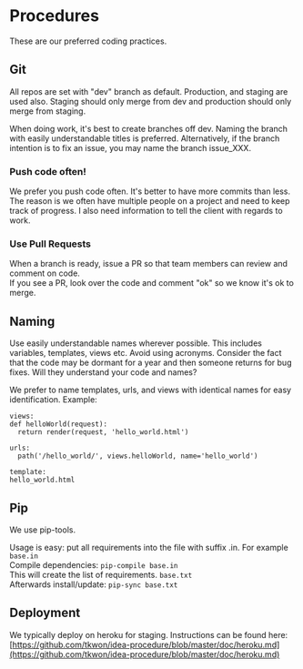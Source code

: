 # Procedures

These are our preferred coding practices.

## Git
All repos are set with "dev" branch as default. 
Production, and staging are used also. Staging should only merge from dev and production should only merge from staging. 

When doing work, it's best to create branches off dev. Naming the branch with easily understandable titles is preferred. Alternatively, if the branch intention is to fix an issue, you may name the branch issue_XXX.

### Push code often!
We prefer you push code often. It's better to have more commits than less. The reason is we often have multiple people on a project and need to keep track of progress. I also need information to tell the client with regards to work.

### Use Pull Requests
When a branch is ready, issue a PR so that team members can review and comment on code.  
If you see a PR, look over the code and comment "ok" so we know it's ok to merge.

## Naming
Use easily understandable names wherever possible. This includes variables, templates, views etc. Avoid using acronyms. Consider the fact that the code may be dormant for a year and then someone returns for bug fixes. Will they understand your code and names?

We prefer to name templates, urls, and views with identical names for easy identification. Example:

```
views: 
def helloWorld(request):
  return render(request, 'hello_world.html')
  
urls:
  path('/hello_world/', views.helloWorld, name='hello_world')
  
template:
hello_world.html
```

## Pip
We use pip-tools.

Usage is easy: put all requirements into the file with suffix .in. For example `base.in`  
Compile dependencies: `pip-compile base.in`  
This will create the list of requirements. `base.txt`  
Afterwards install/update: `pip-sync base.txt`  

## Deployment
We typically deploy on heroku for staging. Instructions can be found here:  
[https://github.com/tkwon/idea-procedure/blob/master/doc/heroku.md](https://github.com/tkwon/idea-procedure/blob/master/doc/heroku.md)
